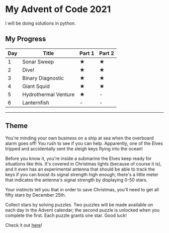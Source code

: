 # My Advent of Code 2021

I will be doing solutions in python.

## My Progress

| Day | Title | Part 1 | Part 2 |
|---|---|---|---|
| 1 | Sonar Sweep | ★ | ★ |
| 2 | Dive! | ★ | ★ |
| 3 | Binary Diagnostic | ★ | ★ |
| 4 | Giant Squid | ★ | ★ |
| 5 | Hydrothermal Venture | ★ | - |
| 6 | Lanternfish | - | - |

----

## Theme

You're minding your own business on a ship at sea when the overboard alarm goes off! You rush to see if you can help. Apparently, one of the Elves tripped and accidentally sent the sleigh keys flying into the ocean!

Before you know it, you're inside a submarine the Elves keep ready for situations like this. It's covered in Christmas lights (because of course it is), and it even has an experimental antenna that should be able to track the keys if you can boost its signal strength high enough; there's a little meter that indicates the antenna's signal strength by displaying 0-50 stars.

Your instincts tell you that in order to save Christmas, you'll need to get all fifty stars by December 25th.

Collect stars by solving puzzles. Two puzzles will be made available on each day in the Advent calendar; the second puzzle is unlocked when you complete the first. Each puzzle grants one star. Good luck!

Check it out [here](https://adventofcode.com/2021)!
